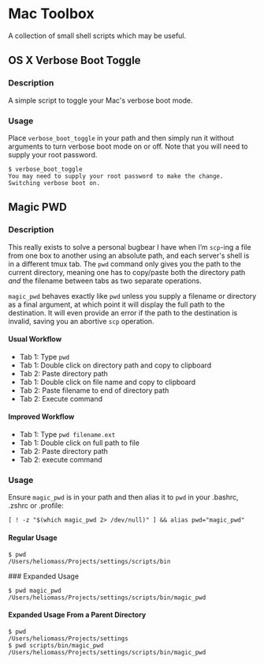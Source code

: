 # Mac Toolbox
A collection of small shell scripts which may be useful.

## OS X Verbose Boot Toggle
### Description
A simple script to toggle your Mac's verbose boot mode.

### Usage
Place `verbose_boot_toggle` in your path and then simply run it without arguments to turn verbose boot mode on or off. Note that you will need to supply your root password.

```shell
$ verbose_boot_toggle
You may need to supply your root password to make the change.
Switching verbose boot on.
```

## Magic PWD
### Description
This really exists to solve a personal bugbear I have when I’m `scp`-ing a file from one box to another using an absolute path, and each server's shell is in a different tmux tab. The `pwd` command only gives you the path to the current directory, meaning one has to copy/paste both the directory path *and* the filename between tabs as two separate operations.

`magic_pwd` behaves exactly like `pwd` unless you supply a filename or directory as a final argument, at which point it will display the full path to the destination. It will even provide an error if the path to the destination is invalid, saving you an abortive `scp` operation.

#### Usual Workflow
- Tab 1: Type `pwd`
- Tab 1: Double click on directory path and copy to clipboard
- Tab 2: Paste directory path
- Tab 1: Double click on file name and copy to clipboard
- Tab 2: Paste filename to end of directory path
- Tab 2: Execute command

#### Improved Workflow
- Tab 1: Type `pwd filename.ext`
- Tab 1: Double click on full path to file
- Tab 2: Paste directory path
- Tab 2: execute command

### Usage
Ensure `magic_pwd` is in your path and then alias it to `pwd` in your .bashrc, .zshrc or .profile:

```Shell
[ ! -z "$(which magic_pwd 2> /dev/null)" ] && alias pwd="magic_pwd"
```

#### Regular Usage

```Shell
$ pwd
/Users/heliomass/Projects/settings/scripts/bin
```

### Expanded Usage

```Shell
$ pwd magic_pwd
/Users/heliomass/Projects/settings/scripts/bin/magic_pwd
```

#### Expanded Usage From a Parent Directory

```Shell
$ pwd
/Users/heliomass/Projects/settings
$ pwd scripts/bin/magic_pwd
/Users/heliomass/Projects/settings/scripts/bin/magic_pwd
```